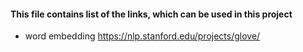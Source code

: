 #### This file contains list of the links, which can be used in this project
* word embedding 
https://nlp.stanford.edu/projects/glove/
